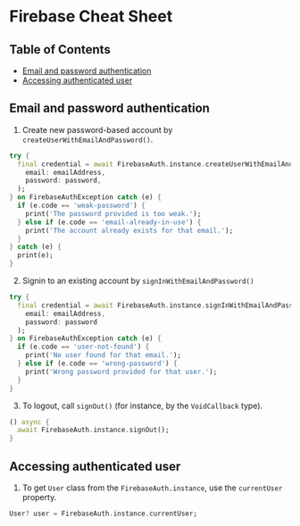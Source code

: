# Firebase Cheat Sheet <!-- omit in toc -->

## Table of Contents <!-- omit in toc -->
- [Email and password authentication](#email-and-password-authentication)
- [Accessing authenticated user](#accessing-authenticated-user)

## Email and password authentication
1. Create new password-based account by `createUserWithEmailAndPassword()`.
```dart
try {
  final credential = await FirebaseAuth.instance.createUserWithEmailAndPassword(
    email: emailAddress,
    password: password,
  );
} on FirebaseAuthException catch (e) {
  if (e.code == 'weak-password') {
    print('The password provided is too weak.');
  } else if (e.code == 'email-already-in-use') {
    print('The account already exists for that email.');
  }
} catch (e) {
  print(e);
}
```

2. Signin to an existing account by `signInWithEmailAndPassword()`
```dart
try {
  final credential = await FirebaseAuth.instance.signInWithEmailAndPassword(
    email: emailAddress,
    password: password
  );
} on FirebaseAuthException catch (e) {
  if (e.code == 'user-not-found') {
    print('No user found for that email.');
  } else if (e.code == 'wrong-password') {
    print('Wrong password provided for that user.');
  }
}
```

3. To logout, call `signOut()` (for instance, by the `VoidCallback` type).
```dart
() async {
  await FirebaseAuth.instance.signOut();
}
```

## Accessing authenticated user
1. To get `User` class from the `FirebaseAuth.instance`, use the `currentUser` property.
```dart
User? user = FirebaseAuth.instance.currentUser;
```
